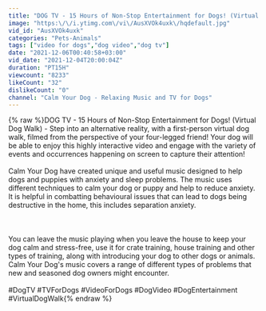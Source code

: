 ```yaml
---
title: "DOG TV - 15 Hours of Non-Stop Entertainment for Dogs! (Virtual Dog Walk)"
image: "https:\/\/i.ytimg.com\/vi\/AusXVOk4uxk\/hqdefault.jpg"
vid_id: "AusXVOk4uxk"
categories: "Pets-Animals"
tags: ["video for dogs","dog video","dog tv"]
date: "2021-12-06T00:40:58+03:00"
vid_date: "2021-12-04T20:00:04Z"
duration: "PT15H"
viewcount: "8233"
likeCount: "32"
dislikeCount: "0"
channel: "Calm Your Dog - Relaxing Music and TV for Dogs"
---
```

{% raw %}DOG TV - 15 Hours of Non-Stop Entertainment for Dogs! (Virtual Dog Walk) - Step into an alternative reality, with a first-person virtual dog walk, filmed from the perspective of your four-legged friend! Your dog will be able to enjoy this highly interactive video and engage with the variety of events and occurrences happening on screen to capture their attention! <br /><br />Calm Your Dog have created unique and useful music designed to help dogs and puppies with anxiety and sleep problems. The music uses different techniques to calm your dog or puppy and help to reduce anxiety. It is helpful in combatting behavioural issues that can lead to dogs being destructive in the home, this includes separation anxiety.<br /><br /><br /><br />You can leave the music playing when you leave the house to keep your dog calm and stress-free, use it for crate training, house training and other types of training, along with introducing your dog to other dogs or animals. Calm Your Dog's music covers a range of different types of problems that new and seasoned dog owners might encounter.<br /><br />#DogTV #TVForDogs #VideoForDogs #DogVideo #DogEntertainment #VirtualDogWalk{% endraw %}
